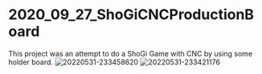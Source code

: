 # 2020_09_27_ShoGiCNCProductionBoard
This project was an attempt to do a ShoGi Game with CNC by using some holder board.
![20220531-233458620](https://user-images.githubusercontent.com/106495897/171288386-ae9693cc-48cb-455c-af4c-32ee3c1aabfb.png)
![20220531-233421176](https://user-images.githubusercontent.com/106495897/171288390-c030d0f9-422f-46c8-9b97-620ae0d8d9b9.png)
